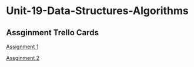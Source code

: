 # Unit-19-Data-Structures-Algorithms

## Assginment Trello Cards

[Assignment 1](https://trello.com/c/yGGLceEO)

[Assginment 2](https://trello.com/c/afahTkCZ)
